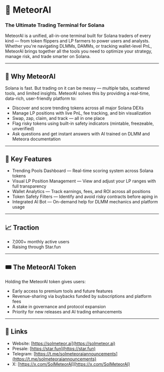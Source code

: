 # 🌠 MeteorAI

### The Ultimate Trading Terminal for Solana

MeteorAI is a unified, all-in-one terminal built for Solana traders of every kind — from token flippers and LP farmers to power users and analysts. Whether you're navigating DLMMs, DAMMs, or tracking wallet-level PnL, MeteorAI brings together all the tools you need to optimize your strategy, manage risk, and trade smarter on Solana.

---

## 🚀 Why MeteorAI

Solana is fast. But trading on it can be messy — multiple tabs, scattered tools, and limited insights. MeteorAI solves this by providing a real-time, data-rich, user-friendly platform to:

- Discover and score trending tokens across all major Solana DEXs
- Manage LP positions with live PnL, fee tracking, and bin visualization
- Swap, zap, claim, and track — all in one place
- Flag risky tokens using built-in safety indicators (mintable, freezeable, unverified)
- Ask questions and get instant answers with AI trained on DLMM and Meteora documentation

---

## 🔧 Key Features

- Trending Pools Dashboard — Real-time scoring system across Solana tokens
- Visual LP Position Management — View and adjust your LP ranges with full transparency
- Wallet Analytics — Track earnings, fees, and ROI across all positions
- Token Safety Filters — Identify and avoid risky contracts before aping in
- Integrated AI Bot — On-demand help for DLMM mechanics and platform usage

---

## 📈 Traction

- 7,000+ monthly active users
- Raising through Star.fun

---

## 🎟️ The MeteorAI Token

Holding the MeteorAI token gives users:

- Early access to premium tools and future features
- Revenue-sharing via buybacks funded by subscriptions and platform fees
- A stake in governance and protocol expansion
- Priority for new releases and AI trading enhancements

---

## 🔗 Links

- Website: [https://solmeteor.ai](https://solmeteor.ai)
- Presale: [https://star.fun](https://star.fun)
- Telegram: [https://t.me/solmeteoraiannouncements](https://t.me/solmeteoraiannouncements)
- X: [https://x.com/SolMeteorAI](https://x.com/SolMeteorAI)
